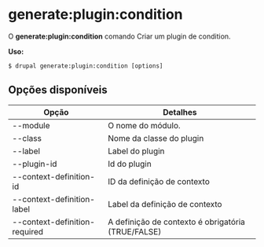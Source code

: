 # generate:plugin:condition
O **generate:plugin:condition** comando Criar um plugin de condition.

**Uso:**
```
$ drupal generate:plugin:condition [options] 
```

## Opções disponíveis
Opção | Detalhes
-------|-------------
--module | O nome do módulo.
--class | Nome da classe do plugin
--label | Label do plugin
--plugin-id | Id do plugin
--context-definition-id | ID da definição de contexto
--context-definition-label | Label da definição de contexto
--context-definition-required | A definição de contexto é obrigatória (TRUE/FALSE)

